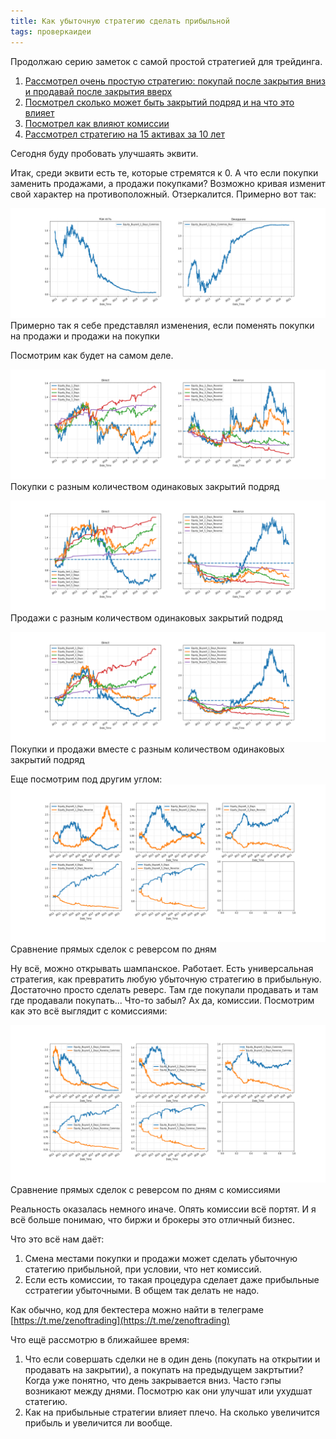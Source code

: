 ```yaml
---
title: Как убыточную стратегию сделать прибыльной
tags: проверкаидеи
---
```


Продолжаю серию заметок с самой простой стратегией для трейдинга. 

1. [Рассмотрел очень простую стратегию: покупай после закрытия вниз и продавай после закрытия вверх](https://zenoftrading.github.io/very-simle-trading-strategy-1.html)
2. [Посмотрел сколько может быть закрытий подряд и на что это влияет](https://zenoftrading.github.io/very-simle-trading-strategy-2.html)
3. [Посмотрел как влияют комиссии ](https://zenoftrading.github.io/very-simle-trading-strategy-3.html)
4. [Рассмотрел стратегию на 15 активах за 10 лет](https://zenoftrading.github.io/very-simle-trading-strategy-4.html)

Сегодня буду пробовать улучшаять эквити.

Итак, среди эквити есть те, которые стремятся к 0. А что если покупки заменить продажами, а продажи покупками? Возможно кривая изменит свой характер на противоположный. Отзеркалится. Примерно вот так:

![](/assets/images/2020/12/waiting.png)\
Примерно так я себе представлял изменения, если поменять покупки на продажи и продажи на покупки

Посмотрим как будет на самом деле.

![](/assets/images/2020/12/buy_vs_reverse.png)\
Покупки с разным количеством одинаковых закрытий подряд

![](/assets/images/2020/12/sell_vs_reverse.png)\
Продажи с разным количеством одинаковых закрытий подряд

![](/assets/images/2020/12/buysell_vs_reverse.png)\
Покупки и продажи вместе с разным количеством одинаковых закрытий подряд

Еще посмотрим под другим углом:
![](/assets/images/2020/12/buy_vs_reverse_days.png)\
Сравнение прямых сделок с реверсом по дням

Ну всё, можно открывать шампанское. Работает. Есть универсальная стратегия, как превратить любую убыточную стратегию в прибыльную. Достаточно просто сделать реверс. Там где покупали продавать и там где продавали покупать... Что-то забыл? Ах да, комиссии. Посмотрим как это всё выглядит с комиссиями:

![](/assets/images/2020/12/buy_vs_reverse_days_commiss.png)\
Сравнение прямых сделок с реверсом по дням с комиссиями

Реальность оказалась немного иначе. Опять комиссии всё портят. И я всё больше понимаю, что биржи и брокеры это отличный бизнес.

Что это всё нам даёт:
1. Смена местами покупки и продажи может сделать убыточную статегию прибыльной, при условии, что нет комиссий.
2. Если есть комиссии, то такая процедура сделает даже прибыльные сстратегии убыточными. В общем так делать не надо.

Как обычно, код для бектестера можно найти в телеграме [https://t.me/zenoftrading](https://t.me/zenoftrading)

Что ещё рассмотрю в ближайшее время:
1. Что если совершать сделки не в один день (покупать на открытии и продавать на закрытии), а покупать на предыдущем закртытии? Когда уже понятно, что день закрывается вниз. Часто гэпы возникают между днями. Посмотрю как они улучшат или ухудшат статегию.
2. Как на прибыльные стратегии влияет плечо. На сколько увеличится прибыль и увеличится ли вообще.